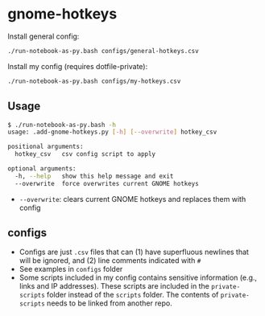 # gnome-hotkeys

Install general config:
```bash
./run-notebook-as-py.bash configs/general-hotkeys.csv
```

Install my config (requires dotfile-private):
```bash
./run-notebook-as-py.bash configs/my-hotkeys.csv
```

## Usage
```bash
$ ./run-notebook-as-py.bash -h
usage: .add-gnome-hotkeys.py [-h] [--overwrite] hotkey_csv

positional arguments:
  hotkey_csv   csv config script to apply

optional arguments:
  -h, --help   show this help message and exit
  --overwrite  force overwrites current GNOME hotkeys
```

* `--overwrite`: clears current GNOME hotkeys and replaces them with config

## configs
* Configs are just `.csv` files that can (1) have superfluous newlines that will be ignored, and (2) line comments indicated with `#`
* See examples in `configs` folder
* Some scripts included in my config contains sensitive information (e.g., links and IP addresses). These scripts are included in the `private-scripts` folder instead of the `scripts` folder. The contents of `private-scripts` needs to be linked from another repo.
